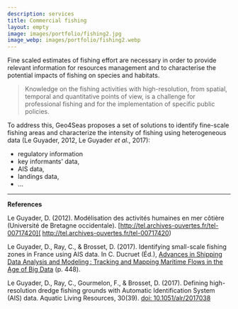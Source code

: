 ```yaml
---
description: services
title: Commercial fishing
layout: empty
image: images/portfolio/fishing2.jpg
image_webp: images/portfolio/fishing2.webp
---
```


Fine scaled estimates of fishing effort are necessary in order to provide relevant information for resources management and to characterise the potential impacts of fishing on species and habitats. 

> Knowledge on the fishing activities with high-resolution, from spatial, temporal and quantitative points of view, is a challenge for professional fishing and for the implementation of specific public policies.

To address this, Geo4Seas proposes a set of solutions to identify fine-scale fishing areas and characterize the intensity of fishing using heterogeneous data (Le Guyader, 2012, Le Guyader *et al.*, 2017):
- regulatory information
- key informants' data, 
- AIS data, 
- landings data,
- ...





______________________________
**References**

Le Guyader, D. (2012). Modélisation des activités humaines en mer côtière (Université de Bretagne occidentale). [http://tel.archives-ouvertes.fr/tel-00717420]( http://tel.archives-ouvertes.fr/tel-00717420)

Le Guyader, D., Ray, C., & Brosset, D. (2017). Identifying small-scale fishing zones in France using AIS data. In C. Ducruet (Éd.), [Advances in Shipping Data Analysis and Modeling : Tracking and Mapping Maritime Flows in the Age of Big Data]( https://www.crcpress.com/Advances-in-Shipping-Data-Analysis-and-Modeling-Tracking-and-Mapping-Maritime/Ducruet/p/book/9781138280939) (p. 448).

Le Guyader, D., Ray, C., Gourmelon, F., & Brosset, D. (2017). Defining high-resolution dredge fishing grounds with Automatic Identification System (AIS) data. Aquatic Living Resources, 30(39). [doi: 10.1051/alr/2017038](https://doi.org/10.1051/alr/2017038)

